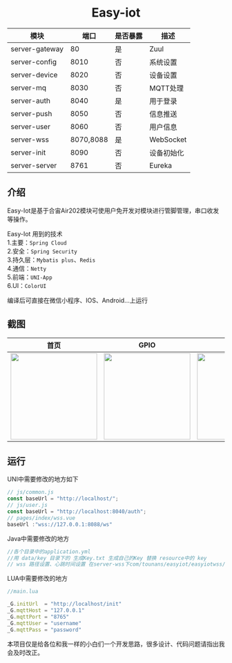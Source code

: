 
<h1 align="center">Easy-iot</h1>  
  
 |模块|端口|是否暴露|描述   |
 | ------------- | ------------- | -------------  | -------------  |
 |server-gateway|80|是|Zuul|
 |server-config|8010|否|系统设置|
 |server-device|8020|否|设备设置|
 |server-mq|8030|否|MQTT处理|
 |server-auth|8040|是|用于登录|
 |server-push|8050|否|信息推送|
 |server-user|8060|否|用户信息|
 |server-wss|8070,8088|是|WebSocket|
 |server-init|8090|否|设备初始化|
 |server-server|8761|否|Eureka|
 

**介绍**
---
Easy-Iot是基于合宙Air202模块可使用户免开发对模块进行管脚管理，串口收发等操作。  

Easy-Iot 用到的技术<br/>
1.主要：`Spring Cloud`<br/>
2.安全：`Spring Security`<br/>
3.持久层：`Mybatis plus`、`Redis`<br/>
4.通信：`Netty`<br/>
5.前端：`UNI-App`<br/>
6.UI：`ColorUI`<br/>

编译后可直接在微信小程序、IOS、Android...上运行

**截图**
---
 |首页|GPIO|uart|信息   |
 | ------------- | ------------- | -------------  | -------------  |
 |<img src="https://github.com/tounans/easyiot/blob/master/data/img/home.jpg" width="200" />|<img src="https://github.com/tounans/easyiot/blob/master/data/img/gpio_edit.jpg" width="200" />|<img src="https://github.com/tounans/easyiot/blob/master/data/img/uart_edit.jpg" width="200" />|<img src="https://github.com/tounans/easyiot/blob/master/data/img/msg.jpg" width="200" />|

**运行**
---
UNI中需要修改的地方如下
```javascript
// js/common.js
const baseUrl = "http://localhost/";
// js/user.js
const baseUrl = "http://localhost:8040/auth";
// pages/index/wss.vue
baseUrl :"wss://127.0.0.1:8088/ws"
```

Java中需要修改的地方
```java
//各个目录中的application.yml
//用 data/key 目录下的 生成Key.txt 生成自己的Key 替换 resource中的 key
// wss 路径设置、心跳时间设置 在server-wss下com/tounans/easyiot/easyiotwss/wss/WssServerInitialzer.java
```

LUA中需要修改的地方
```javascript
//main.lua

_G.initUrl  = "http://localhost/init" 
_G.mqttHost = "127.0.0.1"
_G.mqttPort = "8765"
_G.mqttUser = "username"
_G.mqttPass = "password"

```

本项目仅是给各位和我一样的小白们一个开发思路，很多设计、代码问题请指出我会及时改正。
